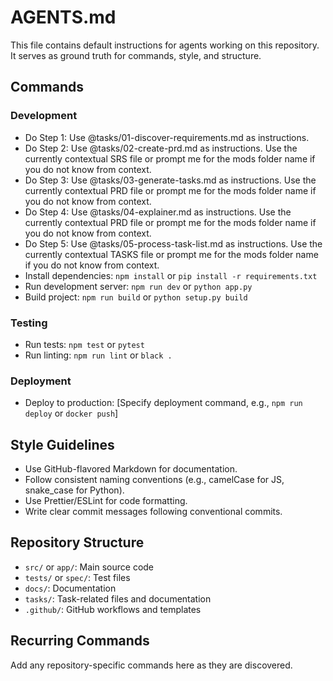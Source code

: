 # AGENTS.md

This file contains default instructions for agents working on this repository. It serves as ground truth for commands, style, and structure.

## Commands

### Development
- Do Step 1: Use @tasks/01-discover-requirements.md as instructions.
- Do Step 2: Use @tasks/02-create-prd.md as instructions. Use the currently contextual SRS file or prompt me for the mods folder name if you do not know from context.
- Do Step 3: Use @tasks/03-generate-tasks.md as instructions. Use the currently contextual PRD file or prompt me for the mods folder name if you do not know from context.
- Do Step 4: Use @tasks/04-explainer.md as instructions. Use the currently contextual PRD file or prompt me for the mods folder name if you do not know from context.
- Do Step 5: Use @tasks/05-process-task-list.md as instructions. Use the currently contextual TASKS file or prompt me for the mods folder name if you do not know from context.
- Install dependencies: `npm install` or `pip install -r requirements.txt`
- Run development server: `npm run dev` or `python app.py`
- Build project: `npm run build` or `python setup.py build`

### Testing
- Run tests: `npm test` or `pytest`
- Run linting: `npm run lint` or `black .`

### Deployment
- Deploy to production: [Specify deployment command, e.g., `npm run deploy` or `docker push`]

## Style Guidelines

- Use GitHub-flavored Markdown for documentation.
- Follow consistent naming conventions (e.g., camelCase for JS, snake_case for Python).
- Use Prettier/ESLint for code formatting.
- Write clear commit messages following conventional commits.

## Repository Structure

- `src/` or `app/`: Main source code
- `tests/` or `spec/`: Test files
- `docs/`: Documentation
- `tasks/`: Task-related files and documentation
- `.github/`: GitHub workflows and templates

## Recurring Commands

Add any repository-specific commands here as they are discovered.
